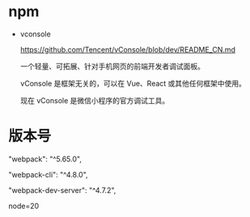 # npm

- vconsole

  https://github.com/Tencent/vConsole/blob/dev/README_CN.md

  一个轻量、可拓展、针对手机网页的前端开发者调试面板。

  vConsole 是框架无关的，可以在 Vue、React 或其他任何框架中使用。

  现在 vConsole 是微信小程序的官方调试工具。

# 版本号

  "webpack": "^5.65.0",

  "webpack-cli": "^4.8.0",

  "webpack-dev-server": "^4.7.2",

  node=20